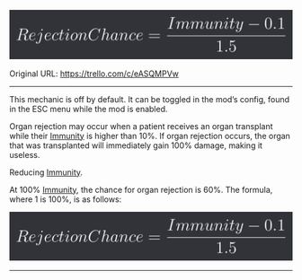 ![image.png](./Organ%20Rejection%20-%20Attachments/6810ae34113758a241fa3235.png)

Original URL: https://trello.com/c/eASQMPVw

---

This mechanic is off by default. It can be toggled in the mod’s config, found in the ESC menu while the mod is enabled.

Organ rejection may occur when a patient receives an organ transplant while their [Immunity](Immunity.md) is higher than 10%. If organ rejection occurs, the organ that was transplanted will immediately gain 100% damage, making it useless.

Reducing [Immunity](Immunity.md).

At 100% [Immunity](Immunity.md), the chance for organ rejection is 60%. The formula, where 1 is 100%, is as follows:

![image.png](./Organ%20Rejection%20-%20Attachments/6810ae34113758a241fa3235.png)

---

